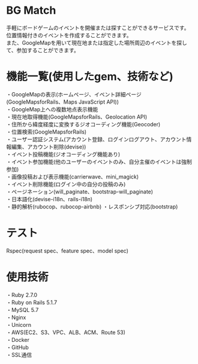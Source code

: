 # BG Match
手軽にボードゲームのイベントを開催または探すことができるサービスです。  
位置情報付きのイベントを作成することができます。  
また、GoogleMapを用いて現在地または指定した場所周辺のイベントを探して、参加することができます。  
# 機能一覧(使用したgem、技術など)
・GoogleMapの表示(ホームページ、イベント詳細ページ(GoogleMapsforRails、Maps JavaScript API))  
・GoogleMap上への複数地点表示機能  
・現在地取得機能(GoogleMapsforRails、Geolocation API)  
・住所から緯度経度に変換するジオコーディング機能(Geocoder)  
・位置検索(GoogleMapsforRails)  
・ユーザー認証システム(アカウント登録、ログインログアウト、アカウント情報編集、アカウント削除(devise))  
・イベント投稿機能(ジオコーディング機能あり)  
・イベント参加機能(他のユーザーのイベントのみ、自分主催のイベントは強制参加)  
・画像投稿および表示機能(carrierwave、mini_magick)  
・イベント削除機能(ログイン中の自分の投稿のみ)  
・ページネーション(will_paginate、bootstrap-will_paginate)  
・日本語化(devise-i18n、rails-i18n)  
・静的解析(rubocop、rubocop-airbnb)
・レスポンシブ対応(bootstrap)  
# テスト
Rspec(request spec、feature spec、model spec)
# 使用技術
・Ruby 2.7.0  
・Ruby on Rails 5.1.7  
・MySQL 5.7  
・Nginx  
・Unicorn  
・AWS(EC2、S3、VPC、ALB、ACM、Route 53)  
・Docker  
・GitHub  
・SSL通信